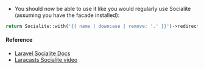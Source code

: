 * You should now be able to use it like you would regularly use Socialite (assuming you have the facade installed):

```php
return Socialite::with('{{ name | downcase | remove: '.' }}')->redirect();
```

#### Reference

* [Laravel Socialite Docs](https://github.com/laravel/socialite)
* [Laracasts Socialite video](https://laracasts.com/series/whats-new-in-laravel-5/episodes/9)
